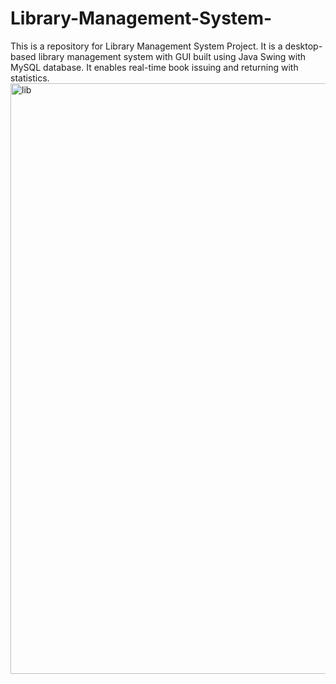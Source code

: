 # Library-Management-System-
This is a repository for Library Management System Project.
It is a desktop-based library management system with GUI built using Java Swing with MySQL database.
It enables real-time book issuing and returning with statistics.
<img width="1690" height="945" alt="lib" src="https://github.com/user-attachments/assets/0c8f9e81-fb62-4e83-8409-2443c7323fd7" />
